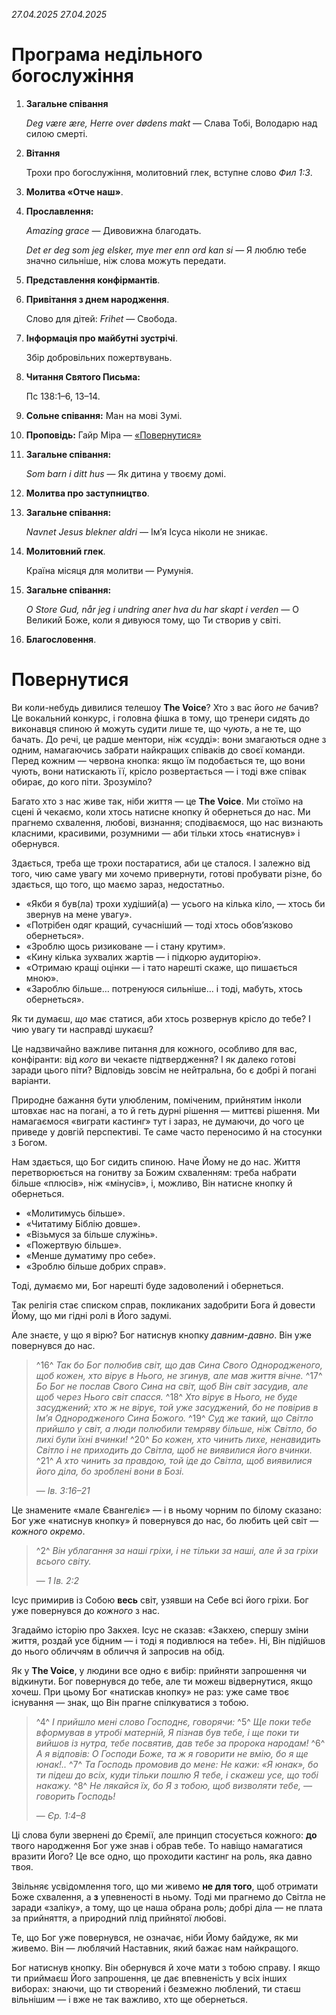 *27.04.2025*
*27.04.2025*

# Програма недільного богослужіння

1. **Загальне співання**

   *Deg være ære, Herre over dødens makt* — Слава Тобі, Володарю над силою смерті.

2. **Вітання**

   Трохи про богослужіння, молитовний глек, вступне слово *Фил 1:3*.

3. **Молитва «Отче наш»**.

4. **Прославлення:**

   *Amazing grace* — Дивовижна благодать.

   *Det er deg som jeg elsker, mye mer enn ord kan si* — Я люблю тебе значно сильніше, ніж слова можуть передати.

5. **Представлення конфірмантів**.

6. **Привітання з днем народження**.

    Слово для дітей: *Frihet* — Свобода.

7. **Інформація про майбутні зустрічі**.

    Збір добровільних пожертвувань.

8. **Читання Святого Письма:**

    Пс 138:1–6, 13–14.

9. **Сольне співання:** Ман на мові Зумі.

10. **Проповідь:** Гайр Міра — [«Повернутися»](#повернутися)

11. **Загальне співання:**

    *Som barn i ditt hus* — Як дитина у твоєму домі.

12. **Молитва про заступництво**.

13. **Загальне співання:**

    *Navnet Jesus blekner aldri* — Ім’я Ісуса ніколи не зникає.

14. **Молитовний глек**.

    Країна місяця для молитви — Румунія.

15. **Загальне співання:**

    *O Store Gud, når jeg i undring aner hva du har skapt i verden* — О Великий Боже, коли я дивуюся тому, що Ти створив у світі.

16. **Благословення**.

<!-- \newpage -->

# Повернутися

Ви коли-небудь дивилися телешоу **The Voice**? Хто з вас його *не* бачив?
Це вокальний конкурс, і головна фішка в тому, що тренери сидять до виконавця спиною й можуть судити лише те, що *чують*, а не те, що бачать. До речі, це радше ментори, ніж «судді»: вони змагаються одне з одним, намагаючись забрати найкращих співаків до своєї команди. Перед кожним — червона кнопка: якщо їм подобається те, що вони чують, вони натискають її, крісло розвертається — і тоді вже співак обирає, до кого піти. Зрозуміло?

Багато хто з нас живе так, ніби життя — це **The Voice**.
Ми стоїмо на сцені й чекаємо, коли хтось натисне кнопку й обернеться до нас. Ми прагнемо схвалення, любові, визнання; сподіваємося, що нас визнають класними, красивими, розумними — аби тільки хтось «натиснув» і обернувся.

Здається, треба ще трохи постаратися, аби це сталося. І залежно від того, чию саме увагу ми хочемо привернути, готові пробувати різне, бо здається, що того, що маємо зараз, недостатньо.

* «Якби я був(ла) трохи худіший(а) — усього на кілька кіло, — хтось би звернув на мене увагу».
* «Потрібен одяг кращий, сучасніший — тоді хтось обов’язково обернеться».
* «Зроблю щось ризиковане — і стану крутим».
* «Кину кілька зухвалих жартів — і підкорю аудиторію».
* «Отримаю кращі оцінки — і тато нарешті скаже, що пишається мною».
* «Зароблю більше… потренуюся сильніше… і тоді, мабуть, хтось обернеться».

Як ти думаєш, *що* має статися, аби хтось розвернув крісло до тебе?
І чию увагу ти насправді шукаєш?

Це надзвичайно важливе питання для кожного, особливо для вас, конфіранти: від *кого* ви чекаєте підтвердження? І як далеко готові заради цього піти? Відповідь зовсім не нейтральна, бо є добрі й погані варіанти.

Природне бажання бути улюбленим, поміченим, прийнятим інколи штовхає нас на погані, а то й геть дурні рішення — миттєві рішення. Ми намагаємося «виграти кастинг» тут і зараз, не думаючи, до чого це приведе у довгій перспективі. Те саме часто переносимо й на стосунки з Богом.

Нам здається, що Бог сидить спиною. Наче Йому не до нас.
Життя перетворюється на гонитву за Божим схваленням: треба набрати більше «плюсів», ніж «мінусів», і, можливо, Він натисне кнопку й обернеться.

* «Молитимусь більше».
* «Читатиму Біблію довше».
* «Візьмуся за більше служінь».
* «Пожертвую більше».
* «Менше думатиму про себе».
* «Зроблю більше добрих справ».

Тоді, думаємо ми, Бог нарешті буде задоволений і обернеться.

Так релігія стає списком справ, покликаних задобрити Бога й довести Йому, що ми гідні ролі в Його задумі.

Але знаєте, у що я вірю?
Бог натиснув кнопку *давним-давно*. Він уже повернувся до нас.

> ^16^ *Так бо Бог полюбив світ, що дав Сина Свого Однородженого,
> щоб кожен, хто вірує в Нього, не згинув, але мав життя вічне.*
> ^17^ *Бо Бог не послав Свого Сина на світ, щоб Він світ засудив,
> але щоб через Нього світ спасся.*
> ^18^ *Хто вірує в Нього, не буде засуджений;
> хто ж не вірує, той уже засуджений, бо не повірив в Ім’я Однородженого Сина Божого.*
> ^19^ *Суд же такий, що Світло прийшло у світ,
> а люди полюбили темряву більше, ніж Світло, бо лихі були їхні вчинки!*
> ^20^ *Бо кожен, хто чинить лихе, ненавидить Світло
> і не приходить до Світла, щоб не виявилися його вчинки.*
> ^21^ *А хто чинить за правдою, той іде до Світла,
> щоб виявилися його діла, бо зроблені вони в Бозі.*
>
> — *Ів. 3:16–21*

Це знамените «мале Євангеліє» — і в ньому чорним по білому сказано: Бог уже «натиснув кнопку» й повернувся до нас, бо любить цей світ — *кожного окремо*.

> ^2^ *Він ублагання за наші гріхи, і не тільки за наші,
> але й за гріхи всього світу.*
>
> — *1 Ів. 2:2*

Ісус примирив із Собою **весь** світ, узявши на Себе всі його гріхи. Бог уже повернувся до *кожного* з нас.

Згадаймо історію про Закхея. Ісус не сказав: «Закхею, спершу зміни життя, роздай усе бідним — і тоді я подивлюся на тебе». Ні, Він підійшов до нього обличчям в обличчя й запросив на обід.

Як у **The Voice**, у людини все одно є вибір: прийняти запрошення чи відкинути. Бог повернувся до тебе, але ти можеш відвернутися, якщо хочеш. При цьому Бог «натискав кнопку» не раз: уже саме твоє існування — знак, що Він прагне спілкуватися з тобою.

> ^4^ *І прийшло мені слово Господнє, говорячи:*
> ^5^ *Ще поки тебе вформував в утробі матерній, Я пізнав був тебе,
> і ще поки ти вийшов із нутра, тебе посвятив,
> дав тебе за пророка народам!*
> ^6^ *А я відповів: О Господи Боже, та ж я говорити не вмію,
> бо я ще юнак!..*
> ^7^ *Та Господь промовив до мене: Не кажи: «Я юнак»,
> бо ти підеш до всіх, куди тільки пошлю Я тебе,
> і скажеш усе, що тобі накажу.*
> ^8^ *Не лякайся їх, бо Я з тобою, щоб визволяти тебе, — говорить Господь!*
>
> — *Єр. 1:4–8*

Ці слова були звернені до Єремії, але принцип стосується кожного: **до** твого народження Бог уже знав і обрав тебе. То навіщо намагатися вразити Його? Це все одно, що проходити кастинг на роль, яка давно твоя.

Звільняє усвідомлення того, що ми живемо **не для того**, щоб отримати Боже схвалення, а **з** упевненості в ньому. Тоді ми прагнемо до Світла не заради «заліку», а тому, що це наша обрана роль; добрі діла — не плата за прийняття, а природний плід прийнятої любові.

Те, що Бог уже повернувся, не означає, ніби Йому байдуже, як ми живемо. Він — люблячий Наставник, який бажає нам найкращого.

Бог натиснув кнопку. Він обернувся й хоче мати з тобою справу. І якщо ти приймаєш Його запрошення, це дає впевненість у всіх інших виборах: знаючи, що ти створений і безмежно люблений, ти стаєш вільнішим — і вже не так важливо, хто ще обернеться.